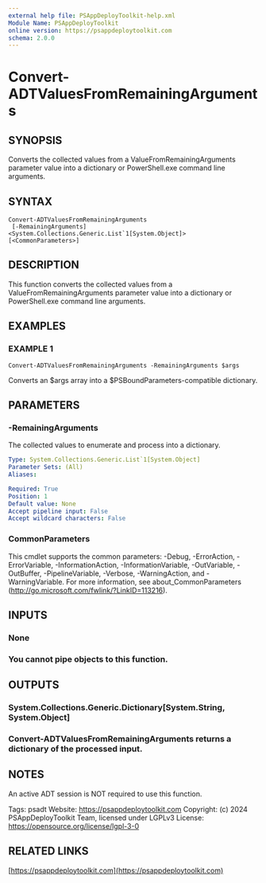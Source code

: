 ```yaml
---
external help file: PSAppDeployToolkit-help.xml
Module Name: PSAppDeployToolkit
online version: https://psappdeploytoolkit.com
schema: 2.0.0
---
```


# Convert-ADTValuesFromRemainingArguments

## SYNOPSIS
Converts the collected values from a ValueFromRemainingArguments parameter value into a dictionary or PowerShell.exe command line arguments.

## SYNTAX

```
Convert-ADTValuesFromRemainingArguments
 [-RemainingArguments] <System.Collections.Generic.List`1[System.Object]> [<CommonParameters>]
```

## DESCRIPTION
This function converts the collected values from a ValueFromRemainingArguments parameter value into a dictionary or PowerShell.exe command line arguments.

## EXAMPLES

### EXAMPLE 1
```
Convert-ADTValuesFromRemainingArguments -RemainingArguments $args
```

Converts an $args array into a $PSBoundParameters-compatible dictionary.

## PARAMETERS

### -RemainingArguments
The collected values to enumerate and process into a dictionary.

```yaml
Type: System.Collections.Generic.List`1[System.Object]
Parameter Sets: (All)
Aliases:

Required: True
Position: 1
Default value: None
Accept pipeline input: False
Accept wildcard characters: False
```

### CommonParameters
This cmdlet supports the common parameters: -Debug, -ErrorAction, -ErrorVariable, -InformationAction, -InformationVariable, -OutVariable, -OutBuffer, -PipelineVariable, -Verbose, -WarningAction, and -WarningVariable.
For more information, see about_CommonParameters (http://go.microsoft.com/fwlink/?LinkID=113216).

## INPUTS

### None
### You cannot pipe objects to this function.
## OUTPUTS

### System.Collections.Generic.Dictionary[System.String, System.Object]
### Convert-ADTValuesFromRemainingArguments returns a dictionary of the processed input.
## NOTES
An active ADT session is NOT required to use this function.

Tags: psadt
Website: https://psappdeploytoolkit.com
Copyright: (c) 2024 PSAppDeployToolkit Team, licensed under LGPLv3
License: https://opensource.org/license/lgpl-3-0

## RELATED LINKS

[https://psappdeploytoolkit.com](https://psappdeploytoolkit.com)

